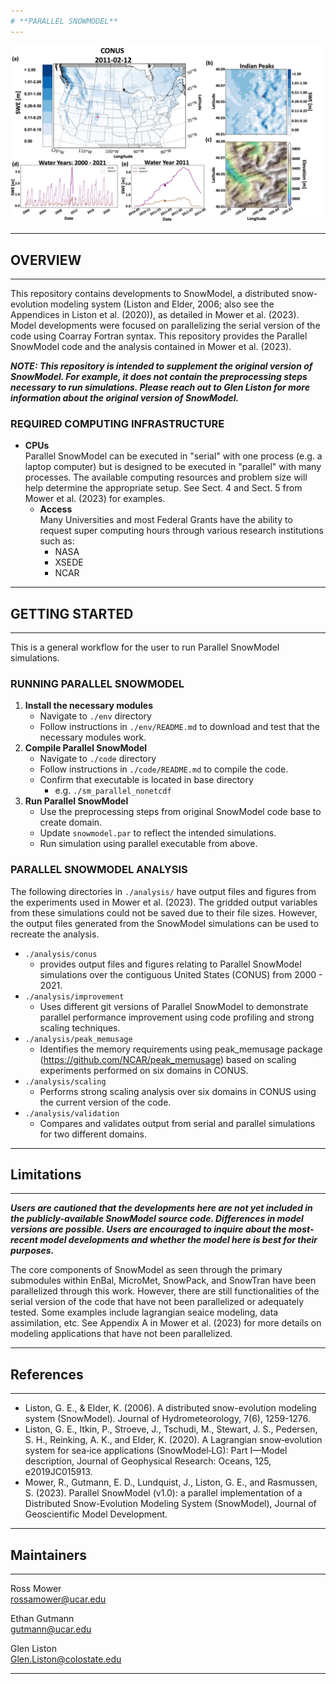 ```yaml
--- 
# **PARALLEL SNOWMODEL**  
---   
```


![plot](./analysis/conus/outputs/figs/conus_swe.jpg)

---      
## **OVERVIEW**  
---  
This repository contains developments to SnowModel, a distributed snow-evolution modeling system (Liston and Elder, 2006; also see the Appendices in Liston et al. (2020)), as detailed in Mower et al. (2023). Model developments were focused on parallelizing the serial version of the code using Coarray Fortran syntax. This repository provides the Parallel SnowModel code and the analysis contained in Mower et al. (2023).  
   
***NOTE: This repository is intended to supplement the original version of SnowModel. For example, it does not contain the preprocessing steps necessary to run simulations. Please reach out to Glen Liston for more information about the original version of SnowModel.***     
               
### **REQUIRED COMPUTING INFRASTRUCTURE**    
  * **CPUs**          
  Parallel SnowModel can be executed in "serial" with one process (e.g. a laptop computer) but is designed to be executed in "parallel" with many processes. The available computing resources and problem size will help determine the appropriate setup. See Sect. 4 and Sect. 5 from Mower et al. (2023) for examples.      
    * **Access**      
    Many Universities and most Federal Grants have the ability to request super computing hours through various research institutions such as:    
      - NASA     
      - XSEDE    
      - NCAR           
     
---      
## **GETTING STARTED** 
---       
This is a general workflow for the user to run Parallel SnowModel simulations.    
### **RUNNING PARALLEL SNOWMODEL** 
1. **Install the necessary modules**       
    - Navigate to `./env` directory   
    - Follow instructions in `./env/README.md` to download and test that the necessary modules work.        
2. **Compile Parallel SnowModel**        
    - Navigate to `./code` directory  
    - Follow instructions in `./code/README.md` to compile the code.   
    - Confirm that executable is located in base directory  
      - e.g. `./sm_parallel_nonetcdf` 
3. **Run Parallel SnowModel** 
    - Use the preprocessing steps from original SnowModel code base to create domain.
    - Update `snowmodel.par` to reflect the intended simulations.
    - Run simulation using parallel executable from above.
      
### **PARALLEL SNOWMODEL ANALYSIS**    
The following directories in `./analysis/` have output files and figures from the experiments used in Mower et al. (2023). The gridded output variables from these simulations could not be saved due to their file sizes. However, the output files generated from the SnowModel simulations can be used to recreate the analysis.
  - `./analysis/conus`
    - provides output files and figures relating to Parallel SnowModel simulations over the contiguous United States (CONUS) from 2000 - 2021.   
  - `./analysis/improvement`  
    - Uses different git versions of Parallel SnowModel to demonstrate parallel performance improvement using code profiling and strong scaling techniques.  
  - `./analysis/peak_memusage`  
    - Identifies the memory requirements using peak_memusage package (https://github.com/NCAR/peak_memusage) based on scaling experiments performed on six domains in CONUS.    
  - `./analysis/scaling`  
    - Performs strong scaling analysis over six domains in CONUS using the current version of the code.   
  - `./analysis/validation`
    - Compares and validates output from serial and parallel simulations for two different domains.        
---  
## **Limitations**
---      
***Users are cautioned that the developments here are not yet included in the publicly-available SnowModel source code. Differences in model versions are possible. Users are encouraged to inquire about the most-recent model developments and whether the model here is best for their purposes.***  
  
The core components of SnowModel as seen through the primary submodules within EnBal, MicroMet, SnowPack, and SnowTran have been parallelized through this work. However, there are still functionalities of the serial version of the code that have not been parallelized or adequately tested. Some examples include lagrangian seaice modeling, data assimilation, etc. See Appendix A in Mower et al. (2023) for more details on modeling applications that have not been parallelized.      
  
---     
## **References**  
---     
- Liston, G. E., & Elder, K. (2006). A distributed snow-evolution modeling system (SnowModel). Journal of Hydrometeorology, 7(6), 1259-1276.  
- Liston, G. E., Itkin, P., Stroeve, J., Tschudi, M., Stewart, J. S., Pedersen, S. H., Reinking, A. K., and Elder, K. (2020). A Lagrangian snow‐evolution system for sea‐ice applications (SnowModel‐LG): Part I—Model description, Journal of Geophysical Research: Oceans, 125, e2019JC015913.  
- Mower, R., Gutmann, E. D., Lundquist, J., Liston, G. E., and Rasmussen, S. (2023). Parallel SnowModel (v1.0): a parallel implementation of a Distributed Snow-Evolution Modeling System (SnowModel), Journal of Geoscientific Model Development.   
---      
## **Maintainers**   
---    
Ross Mower  
rossamower@ucar.edu  

Ethan Gutmann  
gutmann@ucar.edu  

Glen Liston  
Glen.Liston@colostate.edu  
  
---  



